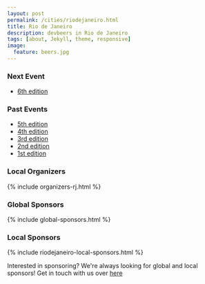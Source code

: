 ```yaml
---
layout: post
permalink: /cities/riodejaneiro.html
title: Rio de Janeiro
description: devbeers in Rio de Janeiro
tags: [about, Jekyll, theme, responsive]
image:
  feature: beers.jpg
---
```


### Next Event
* <a href="https://www.eventick.com.br/devbeers-rj-6" target="_blank">6th edition</a>

### Past Events
* <a href="https://www.eventick.com.br/devbeers-rj-5" target="_blank">5th edition</a>
* <a href="https://www.eventick.com.br/devbeers-rj-4" target="_blank">4th edition</a>
* <a href="https://www.eventick.com.br/devbeers-rj-3" target="_blank">3rd edition</a>
* <a href="https://www.eventick.com.br/devbeers-rj-2" target="_blank">2nd edition</a>
* <a href="https://www.eventick.com.br/devbeersrj1" target="_blank">1st edition</a>

### Local Organizers
{% include organizers-rj.html %}

### Global Sponsors
{% include global-sponsors.html %}

### Local Sponsors
{% include riodejaneiro-local-sponsors.html %}

Interested in sponsoring? We're always looking for global and local sponsors! Get in touch with us over [here](mailto:contact@devbeers.io)
